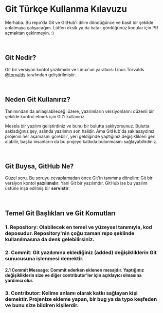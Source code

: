 # **Git Türkçe Kullanma Kılavuzu**

Merhaba. Bu repo'da Git ve GitHub'ı dilim döndüğünce ve basit bir şekilde anlatmaya çalışacağım. Lütfen eksik ya da hatalı gördüğünüz konular için PR açmaktan çekinmeyin. :)

<br>

## Git Nedir?

Git bir versiyon kontol yazılımıdır ve Linux'un yaratıcısı Linus Torvalds [@torvalds](https://github.com/torvalds) tarafından geliştirilmiştir.

<br>

## Neden Git Kullanırız?

Tanımından da anlaşılabileceği üzere, yazılımların versiyonlarını düzenli bir şekilde kontrol etmek için Git'i kullanırız.

Mesela bir yazılım geliştirdiniz ve bunu bir bulutta saklıyorsunuz. Bulutta sakladığınız şey, aslında yazılımın son halidir. Ama GitHub'da saklasaydınız projenin her aşamasını görebilir, yeri geldiğinde yaptığınız değişiklikleri geri alabilir, başka insanların da bu projeye katkıda bulunmasını sağlayabilirdiniz.

<br>

## Git Buysa, GitHub Ne?

Güzel soru. Bu soruyu cevaplamadan önce Git'in tanımına dönelim: Git bir versiyon kontol **yazılımıdır**. Yani Git bir yazılımdır. GitHub ise bu yazılım üstüne inşa edilmiş bir **servistir**.

<br>

## Temel Git Başlıkları ve Git Komutları

### 1. **Repository**: Olabilecek en temel ve yüzeysel tanımıyla, kod deposudur. Repository'nin çoğu zaman repo şeklinde kullanılmasına da denk gelebilirsiniz.
### 2. **Commit**: Git yazılımına eklediğiniz (added) değişikliklerin Git sunucusuna işlenmesi demektir.
#### 2.1 **Commit Message**: Commit ederken eklenen mesajdır. Yaptığınız değişikliklerin size ve diğer contributor'ler için açıklayıcı olmasına yardımcı olur.
### 3. **Contributor**: Kelime anlamı olarak katkı sağlayan kişi demektir. Projenize ekleme yapan, bir bug ya da typo keşfeden ve bunu size bildiren kişilerdir.